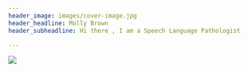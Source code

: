 ```yaml
---
header_image: images/cover-image.jpg
header_headline: Molly Brown
header_subheadline: Hi there , I am a Speech Language Pathologist

---
```

![](/uploads/pexels-julia-m-cameron-4143791.jpg)